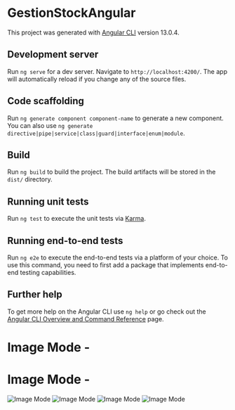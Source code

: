 # GestionStockAngular

This project was generated with [Angular CLI](https://github.com/angular/angular-cli) version 13.0.4.

## Development server

Run `ng serve` for a dev server. Navigate to `http://localhost:4200/`. The app will automatically reload if you change any of the source files.

## Code scaffolding

Run `ng generate component component-name` to generate a new component. You can also use `ng generate directive|pipe|service|class|guard|interface|enum|module`.

## Build

Run `ng build` to build the project. The build artifacts will be stored in the `dist/` directory.

## Running unit tests

Run `ng test` to execute the unit tests via [Karma](https://karma-runner.github.io).

## Running end-to-end tests

Run `ng e2e` to execute the end-to-end tests via a platform of your choice. To use this command, you need to first add a package that implements end-to-end testing capabilities.

## Further help

To get more help on the Angular CLI use `ng help` or go check out the [Angular CLI Overview and Command Reference](https://angular.io/cli) page.

# Image Mode -

# Image Mode -

![Image Mode](https://github.com/arjunkhetia/Object-Detection/blob/master/src/assets/image1.png "Image Mode")
![Image Mode](https://github.com/arjunkhetia/Object-Detection/blob/master/src/assets/image2.png "Image Mode")
![Image Mode](https://github.com/arjunkhetia/Object-Detection/blob/master/src/assets/image3.png "Image Mode")
![Image Mode](https://github.com/arjunkhetia/Object-Detection/blob/master/src/assets/image5.png "Image Mode")


